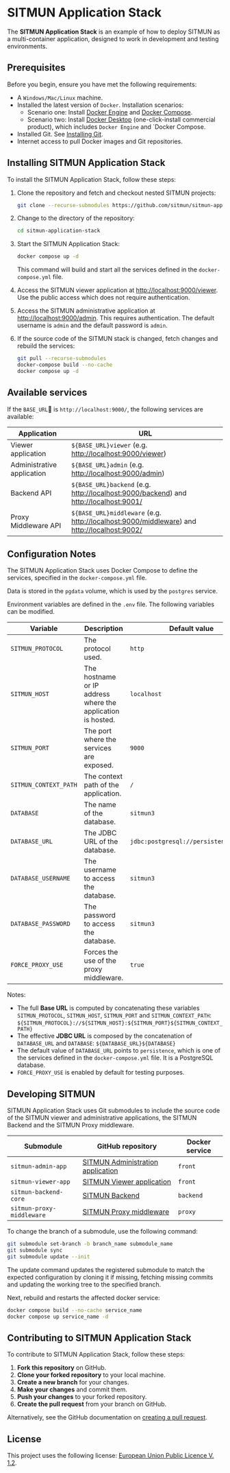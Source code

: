 # SITMUN Application Stack

The **SITMUN Application Stack** is an example of how to deploy SITMUN as a multi-container application, designed to work in development and testing environments.

## Prerequisites

Before you begin, ensure you have met the following requirements:

- A `Windows/Mac/Linux` machine.
- Installed the latest version of `Docker`. Installation scenarios:
  - Scenario one: Install [Docker Engine](https://docs.docker.com/engine/install/) and [Docker Compose](https://docs.docker.com/compose/install/).
  - Scenario two: Install [Docker Desktop](https://docs.docker.com/desktop/) (one-click-install commercial product), which includes `Docker Engine` and `Docker Compose.
- Installed Git.  See [Installing Git](https://git-scm.com/book/en/v2/Getting-Started-Installing-Git).
- Internet access to pull Docker images and Git repositories.

## Installing SITMUN Application Stack

To install the SITMUN Application Stack, follow these steps:

1. Clone the repository and fetch and checkout nested SITMUN projects:

    ```bash
    git clone --recurse-submodules https://github.com/sitmun/sitmun-application-stack.git
    ```

2. Change to the directory of the repository:

    ```bash
    cd sitmun-application-stack
    ```

3. Start the SITMUN Application Stack:

    ```bash
    docker compose up -d
    ```

   This command will build and start all the services defined in the `docker-compose.yml` file.

4. Access the SITMUN viewer application at [http://localhost:9000/viewer](http://localhost:9000/viewer).
   Use the public access which does not require authentication.

5. Access the SITMUN administrative application at [http://localhost:9000/admin](http://localhost:9000/admin).
   This requires authentication. The default username is `admin` and the default password is `admin`.

6. If the source code of the SITMUN stack is changed, fetch changes and rebuild the services:

    ```bash
    git pull --recurse-submodules
    docker-compose build --no-cache
    docker compose up -d
    ```

## Available services

If the `BASE_URL` is `http://localhost:9000/`, the following services are available:

| Application                | URL                                                                                            |
|----------------------------|------------------------------------------------------------------------------------------------|
| Viewer application         | `${BASE_URL}viewer` (e.g. <http://localhost:9000/viewer>)                                      |
| Administrative application | `${BASE_URL}admin` (e.g. <http://localhost:9000/admin>)                                        |
| Backend API                | `${BASE_URL}backend` (e.g. <http://localhost:9000/backend>) and <http://localhost:9001/>       |
| Proxy Middleware API       | `${BASE_URL}middleware` (e.g. <http://localhost:9000/middleware>) and <http://localhost:9002/> |

## Configuration Notes

The SITMUN Application Stack uses Docker Compose to define the services, specified in the `docker-compose.yml` file.

Data is stored in the `pgdata` volume, which is used by the `postgres` service.

Environment variables are defined in the `.env` file. The following variables can be modified.

| Variable             | Description                                                 | Default value                         |
|----------------------|-------------------------------------------------------------|---------------------------------------|
| `SITMUN_PROTOCOL`    | The protocol used.                                          | `http`                                |
| `SITMUN_HOST`        | The hostname or IP address where the application is hosted. | `localhost`                           |
| `SITMUN_PORT`        | The port where the services are exposed.                    | `9000`                                |
| `SITMUN_CONTEXT_PATH`| The context path of the application.                        | `/`                                   |
| `DATABASE`           | The name of the database.                                   | `sitmun3`                             |
| `DATABASE_URL`       | The JDBC URL of the database.                               | `jdbc:postgresql://persistence:5432/` |
| `DATABASE_USERNAME`  | The username to access the database.                        | `sitmun3`                             |
| `DATABASE_PASSWORD`  | The password to access the database.                        | `sitmun3`                             |
| `FORCE_PROXY_USE`    | Forces the use of the proxy middleware.                     | `true`                                |

Notes:

- The full **Base URL** is computed by concatenating these variables `SITMUN_PROTOCOL`, `SITMUN_HOST`, `SITMUN_PORT` and `SITMUN_CONTEXT_PATH`: `${SITMUN_PROTOCOL}://${SITMUN_HOST}:${SITMUN_PORT}${SITMUN_CONTEXT_PATH}`
- The effective **JDBC URL** is composed by the concatenation of `DATABASE_URL` and `DATABASE`: `${DATABASE_URL}${DATABASE}`	
- The default value of `DATABASE_URL` points to `persistence`, which is one of the services defined in the `docker-compose.yml` file. It is a PostgreSQL database.
- `FORCE_PROXY_USE` is enabled by default for testing purposes.

## Developing SITMUN

SITMUN Application Stack uses Git submodules to include the source code of the SITMUN viewer and administrative applications, the SITMUN Backend and the SITMUN Proxy middleware.

| Submodule                 | GitHub repository                                                                   | Docker service |
|---------------------------|-------------------------------------------------------------------------------------|----------------|
| `sitmun-admin-app`        | [SITMUN Administration application](https://github.com/sitmun/sitmun-admin-app.git) | `front`        |
| `sitmun-viewer-app`       | [SITMUN Viewer application](https://github.com/sitmun/sitmun-viewer-app.git)        | `front`        |
| `sitmun-backend-core`     | [SITMUN Backend](https://github.com/sitmun/sitmun-backend-core.git)                 | `backend`      |
| `sitmun-proxy-middleware` | [SITMUN Proxy middleware](https://github.com/sitmun/sitmun-proxy-middleware.git)    | `proxy`        |

To change the branch of a submodule, use the following command:

```bash
git submodule set-branch -b branch_name submodule_name
git submodule sync
git submodule update --init
```

The update command updates the registered submodule to match the expected configuration by cloning it if missing, fetching missing commits and updating the working tree to the specified branch.

Next, rebuild and restarts the affected docker service:

```bash
docker compose build --no-cache service_name
docker compose up service_name -d
```

## Contributing to SITMUN Application Stack

To contribute to SITMUN Application Stack, follow these steps:

1. **Fork this repository** on GitHub.
2. **Clone your forked repository** to your local machine.
3. **Create a new branch** for your changes.
4. **Make your changes** and commit them.
5. **Push your changes** to your forked repository.
6. **Create the pull request** from your branch on GitHub.

Alternatively, see the GitHub documentation on [creating a pull request](https://help.github.com/en/github/collaborating-with-issues-and-pull-requests/creating-a-pull-request).

## License

This project uses the following license: [European Union Public Licence V. 1.2](LICENSE).
